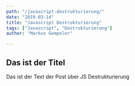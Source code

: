 ```yaml
---
path: "/javascript-destrukturierung/"
date: "2019-03-14"
title: "Javascript Destrukturierung"
tags: ["Javascript", "Destrukturierung"]
author: "Markus Gempeler"

---
```

## Das ist der Titel

Das ist der Text der Post über JS Destrukturierung
<!--stackedit_data:
eyJoaXN0b3J5IjpbMzc3ODk1MDAxLDE1NTYxMzI0MTIsMzc3OD
k1MDAxXX0=
-->